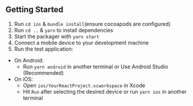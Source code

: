 ## Getting Started
1. Run ```cd ios``` & ```bundle install```(ensure cocoapods are configured)
2. Run ```cd ..``` &  `yarn` to install dependencies
3. Start the packager with `yarn start`
4. Connect a mobile device to your development machine
5. Run the test application:
  - On Android:
    - Run `yarn android` in another terminal or Use Android Studio (Recommended)
  - On iOS:
    - Open `ios/YourReactProject.xcworkspace` in Xcode
    - Hit `Run` after selecting the desired device or run `yarn ios` in another terminal
